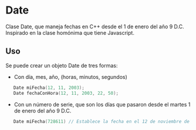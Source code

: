 # Date
Clase Date, que maneja fechas en C++ desde el 1 de enero del año 9 D.C. Inspirado en la clase homónima que tiene Javascript.
## Uso
Se puede crear un objeto Date de tres formas: 
  * Con día, mes, año, (horas, minutos, segundos)
 ```cpp
    Date miFecha(12, 11, 2003);
    Date fechaConHora(12, 11, 2003, 22, 50);
 ```
  * Con un número de serie, que son los días que pasaron desde el martes 1 de enero del año 9 D.C.
 ```cpp
    Date miFecha(728611) // Establece la fecha en el 12 de noviembre de 2003.
 ```
 
